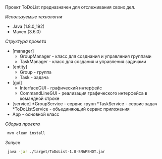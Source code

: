 Проект ToDoList предназначен для отслеживания своих дел.

*Используемые технологии* 
* Java (1.8.0_192)
* Maven (3.6.0)

*Структура прокета*
* [manager]
  * GroupManager - класс для созднания и управления группами
  * TaskManager - класс для создания и управления задачами
* [entity]
  * Group - группа
  * Task - задача
* [gui]
  * InterfaceGUI - графический интерфейс
  * CommandLineGUI - реализация графического интерфейса в командной строке
* [service]
  *GroupService - сервис групп
  *TaskService - сервис задач
  *ToDoListService - объединяющий сервис приложения
* App - основной класс 

*Сборка проекта*
```bash
 mvn clean install
```
 
*Запуск*
```bash
 java -jar ./target/ToDoList-1.0-SNAPSHOT.jar
```